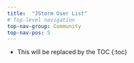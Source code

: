 ```yaml
---
title:  "JStorm User List"
# Top-level navigation
top-nav-group: Community
top-nav-pos: 5
---
```


* This will be replaced by the TOC
{:toc}
